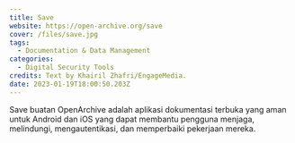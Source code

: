 ```yaml
---
title: Save
website: https://open-archive.org/save
cover: /files/save.jpg
tags:
  - Documentation & Data Management
categories:
  - Digital Security Tools
credits: Text by Khairil Zhafri/EngageMedia.
date: 2023-01-19T18:00:50.203Z
---
```

Save buatan OpenArchive adalah aplikasi dokumentasi terbuka yang aman untuk Android dan iOS yang dapat membantu pengguna menjaga, melindungi, mengautentikasi, dan memperbaiki pekerjaan mereka.